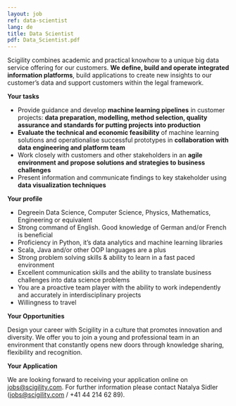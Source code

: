 ```yaml
---
layout: job
ref: data-scientist
lang: de
title: Data Scientist
pdf: Data_Scientist.pdf
---
```


Scigility combines academic and practical knowhow to a unique big data service offering for our customers. **We define, build and operate integrated information platforms**, build applications to create new insights to our customer’s data and support customers within the legal framework.

**Your tasks**

* Provide guidance and develop **machine learning pipelines** in customer projects: **data preparation, modelling, method selection, quality assurance and standards for putting projects into production**
* **Evaluate the technical and economic feasibility** of machine learning solutions and operationalise successful prototypes in **collaboration with data engineering and platform team**
* Work closely with customers and other stakeholders in an **agile environment and propose solutions and strategies to business challenges**
* Present information and communicate findings to key stakeholder using **data visualization techniques**

**Your profile**

* Degreein Data Science, Computer Science, Physics, Mathematics, Engineering or equivalent
* Strong command of English. Good knowledge of German and/or French is beneficial
* Proficiency in Python, it’s data analytics and machine learning libraries
* Scala, Java and/or other OOP languages are a plus
* Strong problem solving skills & ability to learn in a fast paced environment
* Excellent communication skills and the ability to translate business challenges into data science problems
* You are a proactive team player with the ability to work independently and accurately in interdisciplinary projects
* Willingness to travel

**Your Opportunities**

Design your career with Scigility in a culture that promotes innovation and diversity. We offer you to join a young and professional team in an environment that constantly opens new doors through knowledge sharing, flexibility and recognition.

**Your Application**

We are looking forward to receiving your application online on jobs@scigility.com. For further information please contact Natalya Sidler (jobs@scigility.com / +41 44 214 62 89).
